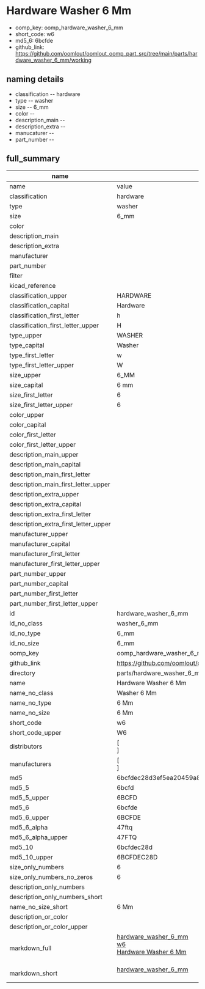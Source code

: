# Hardware Washer 6 Mm

  
* oomp_key: oomp_hardware_washer_6_mm 
* short_code: w6
* md5_6: 6bcfde  
* github_link: https://github.com/oomlout/oomlout_oomp_part_src/tree/main/parts/hardware_washer_6_mm/working  
## naming details
* classification -- hardware
* type -- washer
* size -- 6_mm
* color -- 
* description_main -- 
* description_extra -- 
* manucaturer -- 
* part_number -- 





## full_summary
| name | value | 
| --- | --- | 
| name | value | 
| classification | hardware | 
| type | washer | 
| size | 6_mm | 
| color |  | 
| description_main |  | 
| description_extra |  | 
| manufacturer |  | 
| part_number |  | 
| filter |  | 
| kicad_reference |  | 
| classification_upper | HARDWARE | 
| classification_capital | Hardware | 
| classification_first_letter | h | 
| classification_first_letter_upper | H | 
| type_upper | WASHER | 
| type_capital | Washer | 
| type_first_letter | w | 
| type_first_letter_upper | W | 
| size_upper | 6_MM | 
| size_capital | 6 mm | 
| size_first_letter | 6 | 
| size_first_letter_upper | 6 | 
| color_upper |  | 
| color_capital |  | 
| color_first_letter |  | 
| color_first_letter_upper |  | 
| description_main_upper |  | 
| description_main_capital |  | 
| description_main_first_letter |  | 
| description_main_first_letter_upper |  | 
| description_extra_upper |  | 
| description_extra_capital |  | 
| description_extra_first_letter |  | 
| description_extra_first_letter_upper |  | 
| manufacturer_upper |  | 
| manufacturer_capital |  | 
| manufacturer_first_letter |  | 
| manufacturer_first_letter_upper |  | 
| part_number_upper |  | 
| part_number_capital |  | 
| part_number_first_letter |  | 
| part_number_first_letter_upper |  | 
| id | hardware_washer_6_mm | 
| id_no_class | washer_6_mm | 
| id_no_type | 6_mm | 
| id_no_size | 6_mm | 
| oomp_key | oomp_hardware_washer_6_mm | 
| github_link | https://github.com/oomlout/oomlout_oomp_part_src/tree/main/parts/hardware_washer_6_mm/working | 
| directory | parts/hardware_washer_6_mm | 
| name | Hardware Washer 6 Mm | 
| name_no_class | Washer 6 Mm | 
| name_no_type | 6 Mm | 
| name_no_size | 6 Mm | 
| short_code | w6 | 
| short_code_upper | W6 | 
| distributors | [<br>] | 
| manufacturers | [<br>] | 
| md5 | 6bcfdec28d3ef5ea20459a809ea8fdb4 | 
| md5_5 | 6bcfd | 
| md5_5_upper | 6BCFD | 
| md5_6 | 6bcfde | 
| md5_6_upper | 6BCFDE | 
| md5_6_alpha | 47ftq | 
| md5_6_alpha_upper | 47FTQ | 
| md5_10 | 6bcfdec28d | 
| md5_10_upper | 6BCFDEC28D | 
| size_only_numbers | 6 | 
| size_only_numbers_no_zeros | 6 | 
| description_only_numbers |  | 
| description_only_numbers_short |   | 
| name_no_size_short | 6 Mm | 
| description_or_color |   | 
| description_or_color_upper |   | 
| markdown_full | [hardware_washer_6_mm](https://github.com/oomlout/oomlout_oomp_part_src/tree/main/parts/hardware_washer_6_mm/working)<br>[w6](https://github.com/oomlout/oomlout_oomp_part_src/tree/main/parts/hardware_washer_6_mm/working)<br>[Hardware Washer 6 Mm](https://github.com/oomlout/oomlout_oomp_part_src/tree/main/parts/hardware_washer_6_mm/working)<br><br> | 
| markdown_short | [hardware_washer_6_mm](https://github.com/oomlout/oomlout_oomp_part_src/tree/main/parts/hardware_washer_6_mm/working)<br><br> | 
